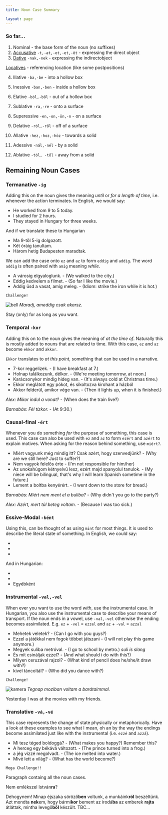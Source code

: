 ```yaml
---
title: Noun Case Summary

layout: page
---
```


### So far...

1. Nominal - the base form of the noun (no suffixes)
2. [Accusative](https://magyartanulas.github.io/accusative_plurals/) `-t,-at,-ot,-et,-öt` - expressing the direct object
3. [Dative](https://magyartanulas.github.io/dative_possession/) `-nak,-nek` - expressing the indirectobject

  [Locatives](https://magyartanulas.github.io/locatives/) - referencing location (like some postpositions)

4. Illative `-ba,-be` - into a hollow box
5. Inessive `-ban,-ben` - inside a hollow box
6. Elative `-ból,-ből` - out of a hollow box
  
7. Sublative `-ra,-re` - onto a surface
8. Superessive `-en,-on,-ön,-n` - on a surface
9. Delative `-ról,-ről` - off of a surface
  
10. Allative `-hez,-hoz,-höz` - towards a solid
11. Adessive `-nál,-nél` - by a solid
12. Ablative `-tól, -től` - away from a solid

## Remaining Noun Cases

### Termanative `-ig`

Adding this on the noun gives the meaning *until* or *for a length of time*, i.e. whenever the action terminates. In English, we would say:

* He worked from 9 to 5 today.
* I studied for 2 hours.
* They stayed in Hungary for three weeks.

And if we translate these to Hungarian

* Ma 9-től 5-ig dolgozott.
* Két óráig tanultam.
* Három hetig Budapesten maradtak.

We can add the case onto `ez` and `az` to form `eddig` and `addig`. The word `addig` is often paired with `amíg` meaning *while*.

* A városig elgyaloglunk. - (We walked to the city.)
* Eddig kedvelem a filmet. - (So far I like the movie.)
* Addig üsd a vasat, amíg meleg. - (Idiom: strike the iron while it is hot.)

`Challenge!`

![bell](https://magyartanulas.github.io/public/bell.png)
*Maradj, ameddig csak akarsz.*

<span class="spoiler">Stay (only) for as long as you want.</span>

### Temporal `-kor`

Adding this on to the noun gives the meaning of *at the time of*. Naturally this is mostly added to nouns that are related to time. With this case, `ez` and `az` become `ekkor` and `akkor`.

`Ekkor` translates to *at this point*, something that can be used in a narrative. 

* 7-kor reggelizek. - (I have breakfast at 7.)
* Holnap találkozunk, délkor. - (We're meeting tomorrow, at noon.)
* Karácsonykor mindig hideg van. - (It's always cold at Christmas time.)
* Ekkor meglátott egy pókot, és sikoltozva kirohant a házból
* Akkor felderül, amikor vége van. - (Then it lights up, when it is finished.)

*Alex: Mikor indul a vonat?* - (When does the train live?)

*Barnabás: Fél tízkor.* - (At 9:30.)

### Causal-final `-ért`

Whenever you do something *for* the purpose of something, this case is used. This case can also be used with `ez` and `az` to form `ezért` and `azért` to explain motives. When asking for the reason behind something, use `miért?`.

* Miért vagyunk még mindig itt? Csak azért, hogy szenvedjünk? - (Why are we still here? Just to suffer?)
* Nem vagyok felelős érte - (I'm not responsible for him/her)
* Az unokahúgom kétnyelvű lesz, ezért majd spanyolul tanulok. - (My niece will be bilingual, that's why I will learn Spanish sometime in the future.)
* Lement a boltba kenyérért. - (I went down to the store for bread.)

*Barnabás: Miért nem ment el a buliba?* - (Why didn't you go to the party?)

*Alex: Azért, mert túl beteg voltam.* - (Because I was too sick.)

### Essive-Modal `-ként`

Using this, can be thought of as using `mint` for most things. It is used to describe the literal state of something. In English, we could say:

*
*
*

And in Hungarian:

*
*
* Egyébként

### Instrumental `-val,-vel`

When ever you want to use the word *with*, use the instrumental case. In Hungarian, you also use the instrumental case to describe your means of transport. If the noun ends in a vowel, use `-val,-vel` otherwise the ending becomes assimilated. E.g. `ez` + `-vel` = `ezzel` and `az` + `-val` = `azzal`

* Mehetek veletek? - (Can I go with you guys?)
* Ezzel a játékkal nem fogok többet játszani - (I will not play this game anymore.)
* Megyek suliba metróval. - (I go to school by metro.) *suli is slang*
* És mit csináljak ezzel? - (And what should i do with this?)
* Milyen ceruzával rajzol? - (What kind of pencil does he/she/it draw with?)
* kivel táncoltál? - (Who did you dance with?)

`Challenge!`

![kamera](https://magyartanulas.github.io/public/kamera.jpeg)
*Tegnap moziban voltam a barátaimmal.*

<span class="spoiler">Yesterday I was at the movies with my friends.</span>

### Translative `-vá,-vé`

This case represents the change of state physically or metaphorically. Have a look at these examples to see what I mean, oh an by the way the endings become assimilated just like with the instrumental (i.e. `ezzé` and `azzá`).

* Mi tesz téged boldoggá? - (What makes you happy?) Remember this?
* A herceg egy békává változott. - (The prince turned into a frog.)
* a jég vízzé megolvadt. - (The ice melted into water.)
* Mivé lett a világ? - (What has the world become?)

`Mega Challenge!!`

Paragraph containg all the noun cases.

Nem emlékszel István**ra**?

Dehogynem! Minap éjszaka söröző**ben** voltunk, a munkáink**ról** beszéltünk. Azt mondta **nek**em, hogy bármi**kor** bement az irodá**ba** az emberek **rajta** átláttak, mintha levegő**ből** készült. TBC...
